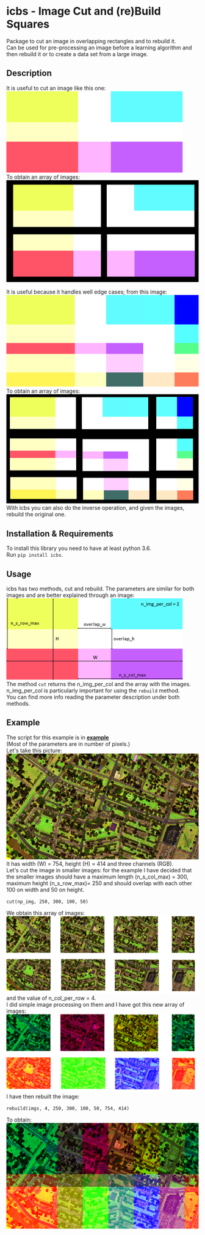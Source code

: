 # icbs - Image Cut and (re)Build Squares
Package to cut an image in overlapping rectangles and to rebuild it.  
Can be used for pre-processing an image before a learning algorithm and then rebuild it or to create a data set from a large image. 

## Description
It is useful to cut an image like this one:  
![](/img/pre_cut.png)  
To obtain an array of images:  
![](/img/after_cut.png)

It is useful because it handles well edge cases; from this image:
![](/img/edge_case.png)  
To obtain an array of images:
![](/img/after_cut_with_edge.png)  
With icbs you can also do the inverse operation, and given the images, rebuild the original one.

## Installation & Requirements
To install this library you need to have at least python 3.6.  
Run `pip install icbs`. 

## Usage
icbs has two methods, cut and rebuild. The parameters are similar for both images and are better explained through an image:  
![](/img/pre_cut_labled.png)  
The method  `cut` returns the n_img_per_col and the array with the images.  
n_img_per_col is particularly important for using the `rebuild` method.  
You can find more info reading the parameter description under both methods.

## Example
The script for this example is in [**example**](https://github.com/lolloz98/icbs/tree/master/example)<br>
(Most of the parameters are in number of pixels.)  
Let's take this picture:  
![](/img/example.png)  
It has width (W) = 754, height (H) = 414 and three channels (RGB).  
Let's cut the image in smaller images: for the example I have decided that the smaller images should have a maximum length (n_s_col_max) = 300, maximum height (n_s_row_max)= 250 and should overlap with each other 100 on width and 50 on height.  
```
cut(np_img, 250, 300, 100, 50)
```
We obtain this array of images:  
![](/img/example_cut.png)  
and the value of n_col_per_row = 4.  
I did simple image processing on them and I have got this new array of images:  
![](/img/example_processed.png)  
I have then rebuilt the image: 
```
rebuild(imgs, 4, 250, 300, 100, 50, 754, 414)
```
To obtain:  
![](/img/example_rebuilt.png)
